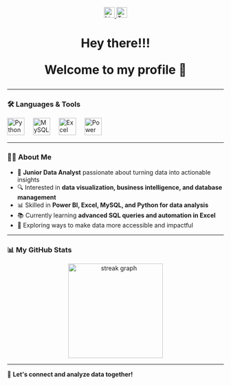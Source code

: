 <div align="center">
  <a href="https://www.linkedin.com/in/your-linkedin-profile">
    <img src="https://img.shields.io/static/v1?message=LinkedIn&logo=linkedin&label=&color=0077B5&logoColor=white&labelColor=&style=for-the-badge" height="25" alt="LinkedIn logo" />
  </a>
  <a href="https://twitter.com/your-twitter">
    <img src="https://img.shields.io/static/v1?message=Twitter&logo=twitter&label=&color=1DA1F2&logoColor=white&labelColor=&style=for-the-badge" height="25" alt="Twitter logo" />
  </a>
</div>

<h1 align="center">Hey there!!! 
  
  Welcome to my profile 👋</h1>

---

### 🛠 Languages & Tools

<div align="left">
  <img src="https://cdn.jsdelivr.net/gh/devicons/devicon/icons/python/python-original.svg" height="40" alt="Python logo" />
  <img width="12" />
  <img src="https://cdn.jsdelivr.net/gh/devicons/devicon/icons/mysql/mysql-original.svg" height="40" alt="MySQL logo" />
  <img width="12" />
  <img src="https://logos-world.net/wp-content/uploads/2020/09/Microsoft-Excel-Logo.png" height="40" alt="Excel logo" />
  <img width="12" />
  <img src="https://github.com/microsoft/PowerBI-Icons/blob/main/SVG/Power-BI.svg?raw=true" height="40" alt="Power BI logo" />
</div>

---

### 👨‍💻 About Me

- 🎯 **Junior Data Analyst** passionate about turning data into actionable insights  
- 🔍 Interested in **data visualization, business intelligence, and database management**  
- 📊 Skilled in **Power BI, Excel, MySQL, and Python for data analysis**  
- 📚 Currently learning **advanced SQL queries and automation in Excel**  
- 🚀 Exploring ways to make data more accessible and impactful  

---

### 📊 My GitHub Stats

<div align="center">
  <img src="https://streak-stats.demolab.com?user=your-github-username&locale=en&mode=daily&theme=dark&hide_border=false&border_radius=5&order=3" height="220" alt="streak graph" />
</div>

---

🚀 **Let's connect and analyze data together!**
